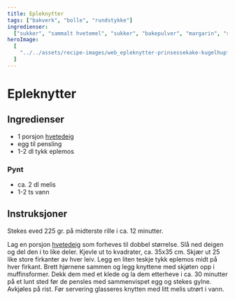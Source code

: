 ```yaml
---
title: Epleknytter
tags: ["bakverk", "bolle", "rundstykke"]
ingredienser:
  ["sukker", "sammalt hvetemel", "sukker", "bakepulver", "margarin", "sur melk"]
heroImage:
  [
    "../../assets/recipe-images/web_epleknytter-prinsessekake-kugelhupf-korintflette-eplekake-med-havrefres.jpg",
  ]
---
```


# Epleknytter

## Ingredienser

- 1 porsjon [hvetedeig](./hvetedeig)
- egg til pensling
- 1-2 dl tykk eplemos

### Pynt

- ca. 2 dl melis
- 1-2 ts vann

## Instruksjoner

Stekes eved 225 gr. på midterste rille i ca. 12 minutter.

Lag en porsjon [hvetedeig](./hvetedeig) som forheves til dobbel størrelse. Slå ned deigen og del den i to like deler. Kjevle ut to kvadrater, ca. 35x35 cm. Skjær ut 25 like store firkanter av hver leiv. Legg en liten teskje tykk eplemos midt på hver firkant. Brett hjørnene sammen og legg knyttene med skjøten opp i muffinsformer. Dekk dem med et klede og la dem etterheve i ca. 30 minutter på et lunt sted før de pensles med sammenvispet egg og stekes gylne. Avkjøles på rist. Før servering glasseres knytten med litt melis utrørt i vann.
